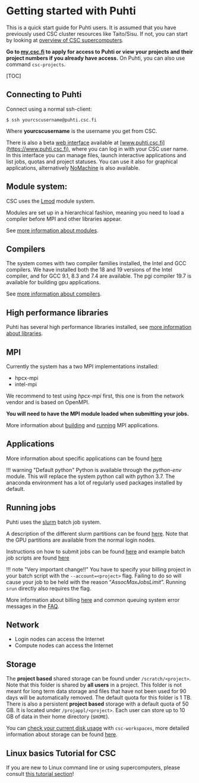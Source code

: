 # Getting started with Puhti

This is a quick start guide for Puhti users. It is assumed
that you have previously used CSC cluster resources like Taito/Sisu.
If not, you can start by looking at
[overview of CSC supercomputers](../../computing/overview.md).

**Go to [my.csc.fi](https://my.csc.fi) to apply for access to Puhti or view your projects and their project numbers
if you already have access.** On Puhti, you can also use command `csc-projects`.

[TOC]


## Connecting to Puhti

Connect using a normal ssh-client:
```
$ ssh yourcscusername@puhti.csc.fi
```
Where **yourcscusername** is the username you get from CSC. 

There is also a beta [web interface](../../../computing/webinterface) available at [www.puhti.csc.fi](https://www.puhti.csc.fi), where you can log in with your CSC user name. In this interface you can manage files, launch interactive applications and list jobs, quotas and project statuses. You can use it also for graphical applications, alternatively [NoMachine](../../apps/nomachine.md) is also available.

## Module system:

CSC uses the [Lmod](https://lmod.readthedocs.io) module system.

Modules are set up in a hierarchical fashion, meaning you need to load a compiler 
before MPI and other libraries appear.

See [more information about modules](../../computing/modules.md).

## Compilers

The system comes with two compiler families installed, the Intel and GCC compilers. 
We have installed both the 18 and 19 versions of the Intel compiler, and for GCC 9.1, 8.3 and 7.4 are available.
The pgi compiler 19.7 is available for building gpu applications.

See [more information about compilers](../../computing/compiling-puhti.md).

## High performance libraries

Puhti has several high performance libraries installed, see [more
information about libraries](../../computing/hpc-libraries.md).


## MPI
Currently the system has a two MPI implementations installed:

- hpcx-mpi
- intel-mpi

We recommend to test using 
_hpcx-mpi_ first, this one is from the network vendor and is based on OpenMPI. 

 **You will need to have the MPI module loaded when submitting your jobs.**

More information about [building](../../computing/compiling-puhti.md#building-mpi-applications) and
[running](../../computing/running/creating-job-scripts-puhti.md#mpi-based-batch-jobs) MPI applications. 


## Applications

More information about specific applications can be found [here](../../apps/alpha.md)

!!! warning "Default python"
    Python is available through the _python-env_ module. This will replace the system python call with python 3.7. The anaconda environment has a lot of regularly used packages installed by default.



## Running jobs

Puhti uses the [slurm](https://slurm.schedmd.com/documentation.html) batch job system. 

A description of the different slurm partitions can be found [here](../../computing/running/batch-job-partitions.md). Note that the GPU partitions are available from the normal login nodes. 

Instructions on how to submit jobs can be found [here](../../computing/running/creating-job-scripts-puhti.md)
and example batch job scripts are found [here](../../computing/running/example-job-scripts-puhti.md)

!!! note "Very important change!!"
    You have to specify your billing project in your batch script with the `--account=<project>`
    flag. Failing to do so will cause your job to be held with the reason “_AssocMaxJobsLimit_”.
    Running `srun` directly also requires the flag.

More information about billing [here](../../accounts/billing.md) and common queuing 
system error messages in the [FAQ](../faq/why-does-my-batch-job-fail.md).

## Network

- Login nodes can access the Internet 
- Compute nodes can access the Internet 

## Storage

The **project based** shared storage can be found under `/scratch/<project>`.
Note that this folder is shared by **all users** in a project. This folder is not meant for long term data storage
and files that have not been used for 90 days will be automatically removed. The default quota for this folder is 1 TB. There is also a persistent **project based**
storage with a default quota of 50 GB. It is located under `/projappl/<project>`. Each user can store up to 10 GB of data in their home directory (`$HOME`).

You can [check your current disk usage](../faq/disk-quota-exceeded.md) with `csc-workspaces`, more detailed information about storage can be found [here](../../computing/disk.md).


## Linux basics Tutorial for CSC

If you are new to Linux command line or using supercomputers, please consult [this tutorial section](env-guide/overview.md)!


